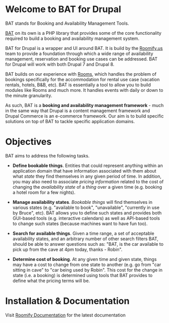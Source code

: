 # Welcome to BAT for Drupal

BAT stands for Booking and Availability Management Tools.

[BAT](https://github.com/roomify/bat) on its own is a PHP library that provides some of the core functionality required to build a booking and availability management system.

BAT for Drupal is a wrapper and UI around BAT. It is build by the [Roomify.us](https://roomify.us) team to provide a foundation through which a wide range of availability management, reservation and booking use cases can be addressed. BAT for Drupal will work with both Drupal 7 and Drupal 8.

BAT builds on our experience with [Rooms](http://drupal.org/project/rooms), which handles the problem of bookings specifically for the accommodation for rental use case (vacation rentals, hotels, B&B, etc). BAT is essentially a tool to allow you to build modules like Rooms and much more. It handles events with daily or down to the minute granularity.

As such, BAT is a **booking and availability management framework** - much in the same way that Drupal is a content management framework and Drupal Commerce is an e-commerce framework. Our aim is to build specific solutions on top of BAT to tackle specific application domains.


# Objectives

BAT aims to address the following tasks.

- **Define bookable things**. Entities that could represent anything within an application domain that have information associated with them about what *state* they find themselves in any given period of time. In addition, you may also need to associate *pricing information* related to the cost of changing the *availability state* of a *thing* over a given time (e.g. booking a hotel room for a few nights).

- **Manage availability states**. *Bookable things* will find themselves in various states (e.g. "available to book", "unavailable", "currently in use by Bruce", etc). BAT allows you to define such states and provides both GUI-based tools (e.g. interactive calendars) as well as API-based tools to change such states (because machines want to have fun too).

- **Search for available things**.  Given a time range, a set of acceptable availability states, and an arbitrary number of other search filters BAT, should be able to answer questions such as: "BAT, is the car available to pick up from the cave at 4pm today, thanks - Robin".

- **Determine cost of booking**. At any given time and given state, things may have a cost to change from one state to another (e.g. go from "car sitting in cave" to "car being used by Robin". This cost for the change in state (i.e. a booking) is determined using tools that BAT provides to define what the pricing terms will be.


# Installation & Documentation

Visit [Roomify Documentation](http://docs.roomify.us) for the latest documentation
